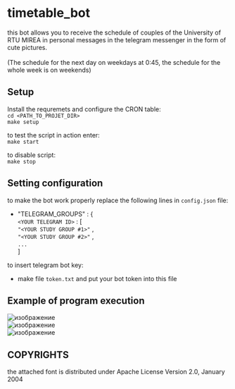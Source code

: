 # timetable_bot

  this bot allows you to receive the schedule of couples of the University of RTU MIREA in personal messages in the telegram messenger in the form of cute pictures.
<br><br>
  (The schedule for the next day on weekdays at 0:45, the schedule for the whole week is on weekends)


## Setup
Install the requremets and configure the CRON table: <br>
  `cd <PATH_TO_PROJET_DIR>` <br>
  `make setup`

to test the script in action enter:<br>
  `make start`
  
to disable script:<br>
  `make stop`
  
## Setting configuration
  to make the bot work properly replace the following lines in `config.json` file:<br>
  * "TELEGRAM_GROUPS" : {<br>
        `<YOUR TELEGRAM ID>` : [<br>
        `"<YOUR STUDY GROUP #1>"` , <br>
        `"<YOUR STUDY GROUP #2>"` , <br>
        `...`<br>
        ]
  
  to insert telegram bot key:
  * make file `token.txt` and put your bot token into this file
  
## Example of program execution
![изображение](https://user-images.githubusercontent.com/16050682/161161953-d8489159-f5a6-4939-98d0-bbd9985afba6.png)
<br>
![изображение](https://user-images.githubusercontent.com/16050682/161161972-2775ee78-b66c-4804-aae2-c743a1a1bbbb.png)
<br>
![изображение](https://user-images.githubusercontent.com/16050682/161161996-7db13667-68be-4753-bc80-01161ee3bc13.png)

## COPYRIGHTS

the attached font is distributed under Apache License Version 2.0, January 2004

